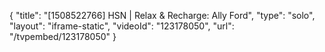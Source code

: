 {
    "title": "[1508522766] HSN | Relax & Recharge: Ally Ford",
    "type": "solo",
    "layout": "iframe-static",
    "videoId": "123178050",
    "url": "\/tvpembed\/123178050"
}